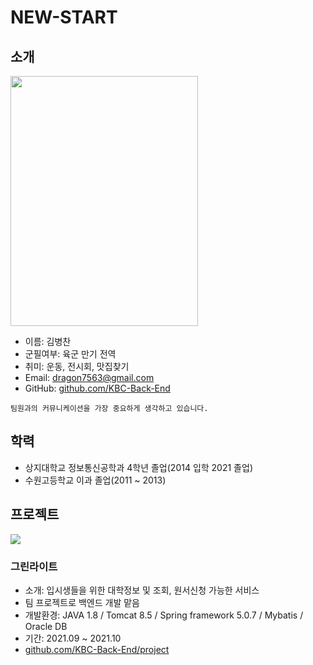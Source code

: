 # NEW-START

## 소개
<img src="https://user-images.githubusercontent.com/94891286/144341236-a4b3dbf0-e6d4-440d-ad35-eb746699326d.jpg" width="300" height="400"/>

+ 이름: 김병찬
+ 군필여부: 육군 만기 전역
+ 취미: 운동, 전시회, 맛집찾기
+ Email: dragon7563@gmail.com
+ GitHub: [github.com/KBC-Back-End](https://github.com/KBC-Back-End)
```
팀원과의 커뮤니케이션을 가장 중요하게 생각하고 있습니다. 
```

## 학력

+ 상지대학교 정보통신공학과 4학년 졸업(2014 입학 2021 졸업)
+ 수원고등학교 이과 졸업(2011 ~ 2013)

## 프로젝트
<img src="https://user-images.githubusercontent.com/94891286/144346014-78a21e20-df2b-48ac-91d9-9ed473ace2d6.jpg" />

### 그린라이트
+ 소개: 입시생들을 위한 대학정보 및 조회, 원서신청 가능한 서비스
+ 팀 프로젝트로 백엔드 개발 맡음
+ 개발환경: JAVA 1.8 / Tomcat 8.5 / Spring framework 5.0.7 / Mybatis / Oracle DB
+ 기간: 2021.09 ~ 2021.10
+ [github.com/KBC-Back-End/project](https://github.com/KBC-Back-End/project)
